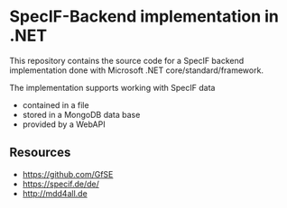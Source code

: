 # SpecIF-Backend implementation in .NET

This repository contains the source code for a SpecIF backend implementation done with Microsoft .NET core/standard/framework.

The implementation supports working with SpecIF data 
* contained in a file
* stored in a MongoDB data base
* provided by a WebAPI

## Resources
* https://github.com/GfSE
* https://specif.de/de/
* http://mdd4all.de

